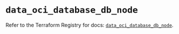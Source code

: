 # `data_oci_database_db_node`

Refer to the Terraform Registry for docs: [`data_oci_database_db_node`](https://registry.terraform.io/providers/oracle/oci/7.19.0/docs/data-sources/database_db_node).
